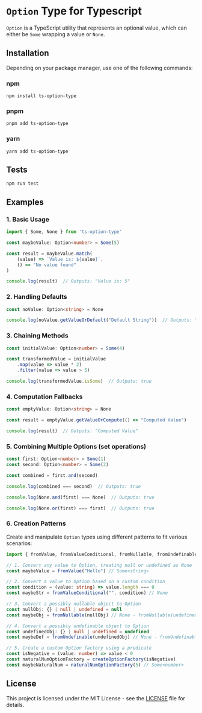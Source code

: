 # `Option` Type for Typescript

`Option` is a TypeScript utility that represents an optional value, which can either be `Some` wrapping a value or `None`.

## Installation

Depending on your package manager, use one of the following commands:

### npm

```
npm install ts-option-type
```

### pnpm

```
pnpm add ts-option-type
```

### yarn

```
yarn add ts-option-type
```

## Tests

```
npm run test
```

## Examples

### 1. Basic Usage

```typescript
import { Some, None } from 'ts-option-type'

const maybeValue: Option<number> = Some(5)

const result = maybeValue.match(
    (value) => `Value is: ${value}`,
    () => "No value found"
)

console.log(result)  // Outputs: "Value is: 5"
```

### 2. Handling Defaults

```typescript
const noValue: Option<string> = None

console.log(noValue.getValueOrDefault("Default String"))  // Outputs: "Default String"
```

### 3. Chaining Methods

```typescript
const initialValue: Option<number> = Some(4)

const transformedValue = initialValue
    .map(value => value * 2)
    .filter(value => value > 5)

console.log(transformedValue.isSome)  // Outputs: true
```

### 4. Computation Fallbacks

```typescript
const emptyValue: Option<string> = None

const result = emptyValue.getValueOrCompute(() => "Computed Value")

console.log(result)  // Outputs: "Computed Value"
```

### 5. Combining Multiple Options (set operations)

```typescript
const first: Option<number> = Some(1)
const second: Option<number> = Some(2)

const combined = first.and(second)

console.log(combined === second)  // Outputs: true

console.log(None.and(first) === None)  // Outputs: true

console.log(None.or(first) === first)  // Outputs: true
```

### 6. Creation Patterns

Create and manipulate `Option` types using different patterns to fit various scenarios:

```typescript
import { fromValue, fromValueConditional, fromNullable, fromUndefinable, createOptionFactory } from 'ts-option-type'

// 1. Convert any value to Option, treating null or undefined as None
const maybeValue = fromValue("Hello") // Some<string>

// 2. Convert a value to Option based on a custom condition
const condition = (value: string) => value.length === 0
const maybeStr = fromValueConditional("", condition) // None

// 3. Convert a possibly nullable object to Option
const nullObj: {} | null | undefined = null
const maybeObj = fromNullable(nullObj) // None - fromNullable(undefined) would have been Some!

// 4. Convert a possibly undefinable object to Option
const undefinedObj: {} | null | undefined = undefined
const maybeDef = fromUndefinable(undefinedObj) // None - fromUndefinable(null) would have been Some!

// 5. Create a custom Option factory using a predicate
const isNegative = (value: number) => value < 0
const naturalNumOptionFactory = createOptionFactory(isNegative)
const maybeNaturalNum = naturalNumOptionFactory(5) // Some<number>
```

## License

This project is licensed under the MIT License - see the [LICENSE](LICENSE) file for details.
